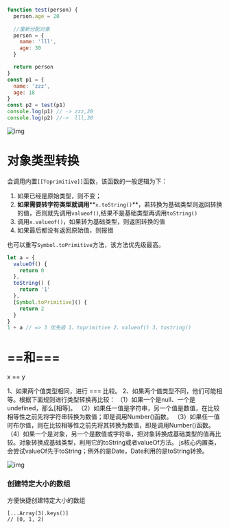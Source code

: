 ```js
function test(person) {
  person.age = 20
  
  //重新分配对象
  person = {
    name: 'lll',
    age: 30
  }

  return person
}
const p1 = {
  name: 'zzz',
  age: 18
}
const p2 = test(p1)
console.log(p1) // -> zzz,20 
console.log(p2) //->  lll,30
```

![img](http://ww3.sinaimg.cn/large/006tNc79ly1g3h4tb06ibj30ia0bi74c.jpg)

# 对象类型转换

会调用内置`[[Toprimitive]]`函数，该函数的一般逻辑为下：

1. 如果已经是原始类型，则不变；
2. **如果需要转字符类型就调用****`x.toString()`**，若转换为基础类型则返回转换的值，否则就先调用`valueof()`,结果不是基础类型再调用`toString()`
3. 调用`x.valueof()`，如果转为基础类型，则返回转换的值
4. 如果最后都没有返回原始值，则报错

也可以重写`Symbol.toPrimitive`方法，该方法优先级最高。

```javascript
let a = {
  valueOf() {
    return 0
  },
  toString() {
    return '1'
  },
  [Symbol.toPrimitive]() {
    return 2
  }
}
1 + a // => 3 优先级 1、toprimitive 2、valueof() 3、tostring()
```



# ==和===

x == y

1、如果两个值类型相同，进行 === 比较。 
2、如果两个值类型不同，他们可能相等。根据下面规则进行类型转换再比较： 
（1）如果一个是null、一个是undefined，那么[相等]。 
（2）如果任一值是字符串，另一个值是数值，在比较相等性之前先将字符串转换为数值；即是调用Number()函数。 
（3）如果任一值时布尔值，则在比较相等性之前先将其转换为数值，即是调用Number()函数。 
（4）如果一个是对象，另一个是数值或字符串，把对象转换成基础类型的值再比较。对象转换成基础类型，利用它的toString或者valueOf方法。 js核心内置类，会尝试valueOf先于toString；例外的是Date，Date利用的是toString转换。

![img](http://ww2.sinaimg.cn/large/006tNc79ly1g3h4wef51xj30rx0buglx.jpg)

### 创建特定大小的数组

方便快捷创建特定大小的数组

```
[...Array(3).keys()]
// [0, 1, 2]
```

